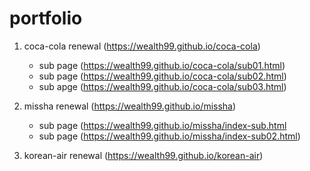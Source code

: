 # portfolio

1. coca-cola renewal (https://wealth99.github.io/coca-cola)
    - sub page (https://wealth99.github.io/coca-cola/sub01.html)
    - sub page (https://wealth99.github.io/coca-cola/sub02.html)
    - sub apge (https://wealth99.github.io/coca-cola/sub03.html)

2. missha renewal (https://wealth99.github.io/missha)
    - sub page (https://wealth99.github.io/missha/index-sub.html
    - sub page (https://wealth99.github.io/missha/index-sub02.html)

3. korean-air renewal (https://wealth99.github.io/korean-air)
